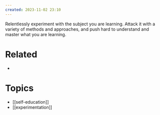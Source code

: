 ```yaml
---
created: 2023-11-02 23:10
---
```


Relentlessly experiment with the subject you are learning. Attack it with a variety of methods and approaches, and push hard to understand and master what you are learning.

# Related

- 
# Topics

- [[self-education]]
- [[experimentation]]
